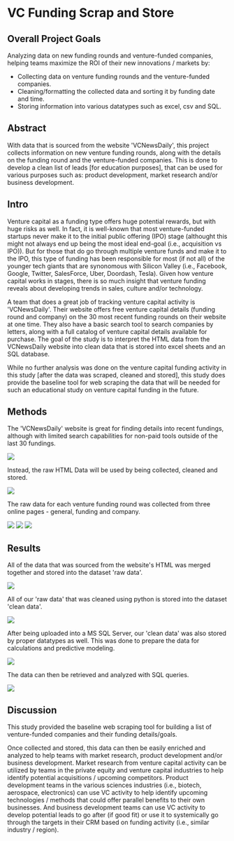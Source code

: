 # VC Funding Scrap and Store

## Overall Project Goals
Analyzing data on new funding rounds and venture-funded companies, helping teams maximize the ROI of their new innovations / markets by:
- Collecting data on venture funding rounds and the venture-funded companies.
- Cleaning/formatting the collected data and sorting it by funding date and time.
- Storing information into various datatypes such as excel, csv and SQL.

## Abstract
  With data that is sourced from the website 'VCNewsDaily', this project collects information on new venture funding rounds, along with the details on the funding round and the venture-funded companies. This is done to develop a clean list of leads [for education purposes], that can be used for various purposes such as: product development, market research and/or business development.

## Intro
  Venture capital as a funding type offers huge potential rewards, but with huge risks as well. In fact, it is well-known that most venture-funded startups never make it to the initial public offering (IPO) stage (althought this might not always end up being the most ideal end-goal (i.e., acquisition vs IPO)). But for those that do go through multiple venture funds and make it to the IPO, this type of funding has been responsible for most (if not all) of the younger tech giants that are synonomous with Silicon Valley (i.e., Facebook, Google, Twitter, SalesForce, Uber, Doordash, Tesla). Given how venture capital works in stages, there is so much insight that venture funding reveals about developing trends in sales, culture and/or technology.
  
  A team that does a great job of tracking venture capital activity is 'VCNewsDaily'. Their website offers free venture capital details (funding round and company) on the 30 most recent funding rounds on their website at one time. They also have a basic search tool to search companies by letters, along with a full catalog of venture capital details available for purchase. The goal of the study is to interpret the HTML data from the VCNewsDaily website into clean data that is stored into excel sheets and an SQL database.
  
  While no further analysis was done on the venture capital funding activity in this study [after the data was scraped, cleaned and stored], this study does provide the baseline tool for web scraping the data that will be needed for such an educational study on venture capital funding in the future.

## Methods
The 'VCNewsDaily' website is great for finding details into recent fundings, although with limited search capabilities for non-paid tools outside of the last 30 fundings.

![](images/VCNewsDaily%20-%20Website%20Sample.PNG)

Instead, the raw HTML Data will be used by being collected, cleaned and stored.

![](images/VCNewsDaily%20-%20Website%20HTML%20Sample.PNG)

The raw data for each venture funding round was collected from three online pages - general, funding and company.

![](images/VCNewsDaily%20Data%20-%20Overview.PNG)
![](images/VCNewsDaily%20Data%20-%20Funding.PNG)
![](images/VCNewsDaily%20Data%20-%20Company.PNG)

## Results

All of the data that was sourced from the website's HTML was merged together and stored into the dataset 'raw data'.

![](images/VCNewsDaily%20Data%20-%20Raw.PNG)

All of our 'raw data' that was cleaned using python is stored into the dataset 'clean data'.
  
![](images/VCNewsDaily%20Data%20-%20Clean.PNG)

After being uploaded into a MS SQL Server, our 'clean data' was also stored by proper datatypes as well. This was done to prepare the data for calculations and predictive modeling.

![](images/VCNewsDaily%20Data%20-%20SQL%20Table.PNG)

The data can then be retrieved and analyzed with SQL queries.

![](images/VCNewsDaily%20Data%20-%20SQL.PNG)

## Discussion
  This study provided the baseline web scraping tool for building a list of venture-funded companies and their funding details/goals.
  
  Once collected and stored, this data can then be easily enriched and analyzed to help teams with market research, product development and/or business development. Market research from venture capital activity can be utilized by teams in the private equity and venture capital industries to help identify potential acquisitions / upcoming competitors. Product development teams in the various sciences industries (i.e., biotech, aerospace, electronics) can use VC activity to help identify upcoming technologies / methods that could offer parallel benefits to their own businesses. And business development teams can use VC activity to develop potential leads to go after (if good fit) or use it to systemically go through the targets in their CRM based on funding activity (i.e., similar industry / region).
